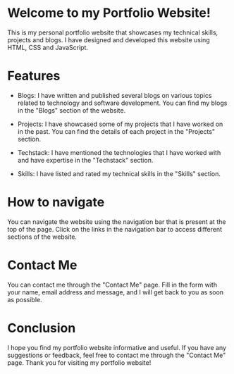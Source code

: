 # Welcome to my Portfolio Website!
This is my personal portfolio website that showcases my technical skills, projects and blogs. I have designed and developed this website using HTML, CSS and JavaScript.

# Features
- Blogs: I have written and published several blogs on various topics related to technology and software development. You can find my blogs in the "Blogs" section of the website.

- Projects: I have showcased some of my projects that I have worked on in the past. You can find the details of each project in the "Projects" section.

- Techstack: I have mentioned the technologies that I have worked with and have expertise in the "Techstack" section.

- Skills: I have listed and rated my technical skills in the "Skills" section.

# How to navigate
You can navigate the website using the navigation bar that is present at the top of the page. Click on the links in the navigation bar to access different sections of the website.

# Contact Me
You can contact me through the "Contact Me" page. Fill in the form with your name, email address and message, and I will get back to you as soon as possible.

# Conclusion
I hope you find my portfolio website informative and useful. If you have any suggestions or feedback, feel free to contact me through the "Contact Me" page. Thank you for visiting my portfolio website!
